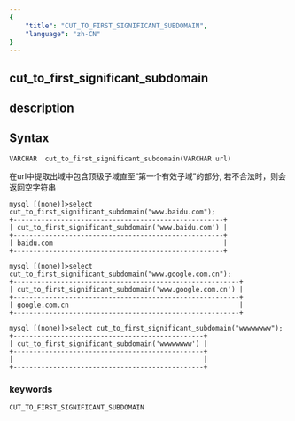 ```yaml
---
{
    "title": "CUT_TO_FIRST_SIGNIFICANT_SUBDOMAIN",
    "language": "zh-CN"
}
---
```


<!-- 
Licensed to the Apache Software Foundation (ASF) under one
or more contributor license agreements.  See the NOTICE file
distributed with this work for additional information
regarding copyright ownership.  The ASF licenses this file
to you under the Apache License, Version 2.0 (the
"License"); you may not use this file except in compliance
with the License.  You may obtain a copy of the License at

  http://www.apache.org/licenses/LICENSE-2.0

Unless required by applicable law or agreed to in writing,
software distributed under the License is distributed on an
"AS IS" BASIS, WITHOUT WARRANTIES OR CONDITIONS OF ANY
KIND, either express or implied.  See the License for the
specific language governing permissions and limitations
under the License.
-->

## cut_to_first_significant_subdomain
## description
## Syntax

`VARCHAR  cut_to_first_significant_subdomain(VARCHAR url)`

在url中提取出域中包含顶级子域直至“第一个有效子域”的部分, 若不合法时，则会返回空字符串

```
mysql [(none)]>select cut_to_first_significant_subdomain("www.baidu.com");
+-----------------------------------------------------+
| cut_to_first_significant_subdomain('www.baidu.com') |
+-----------------------------------------------------+
| baidu.com                                           |
+-----------------------------------------------------+

mysql [(none)]>select cut_to_first_significant_subdomain("www.google.com.cn");
+---------------------------------------------------------+
| cut_to_first_significant_subdomain('www.google.com.cn') |
+---------------------------------------------------------+
| google.com.cn                                           |
+---------------------------------------------------------+

mysql [(none)]>select cut_to_first_significant_subdomain("wwwwwwww");
+------------------------------------------------+
| cut_to_first_significant_subdomain('wwwwwwww') |
+------------------------------------------------+
|                                                |
+------------------------------------------------+

```

### keywords
    CUT_TO_FIRST_SIGNIFICANT_SUBDOMAIN
